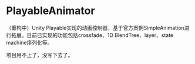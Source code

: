 # PlayableAnimator
（重构中）Unity Playable实现的动画控制器，基于官方案例SimpleAnimation进行拓展。目前已实现的功能包括crossfade、1D BlendTree、layer、state machine序列化等。

项目用不上了，没写下去了。
